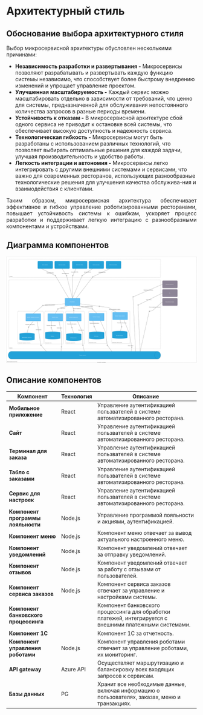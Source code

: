 # Архитектурный стиль

## Обоснование выбора архитектурного стиля

Выбор микросервисной архитектуры обусловлен несколькими причинами:

-	**Независимость разработки и развертывания -** Микросервисы позволяют разрабатывать и развертывать каждую функцию системы независимо, что способствует более быстрому внедрению изменений и упрощает управление проектом.
-	**Улучшенная масштабируемость -** Каждый сервис можно масштабировать отдельно в зависимости от требований, что ценно для системы, предназначенной для обслуживания непостоянного количества запросов в разные периоды времени.
-	**Устойчивость к отказам -** В микросервисной архитектуре сбой одного сервиса не приводит к остановке всей системы, что обеспечивает высокую доступность и надежность сервиса.
-	**Технологическая гибкость -** Микросервисы могут быть разработаны с использованием различных технологий, что позволяет выбирать оптимальные решения для каждой задачи, улучшая производительность и удобство работы.
-	**Легкость интеграции и автономия -** Микросервисы легко интегрировать с другими внешними системами и сервисами, что важно для современных ресторанов, использующих разнообразные технологические решения для улучшения качества обслужива-ния и взаимодействия с клиентами.

<div style="text-align: justify;">
Таким образом, микросервисная архитектура обеспечивает эффективное и гибкое управление роботизированными ресторанами, повышает устойчивость системы к ошибкам, ускоряет процесс разработки и поддерживает легкую интеграцию с разнообразными компонентами и устройствами.
</div>

## Диаграмма компонентов

![](diagrams/include/c4.svg)

## Описание компонентов

| Компонент                           | Технология                    | Описание            |
|-------------------------------------|-------------------------------|---------------------|
| **Мобильное приложение**            |  React                  | Управление аутентификацией пользвателей в системе автоматизированного ресторана.        |
| **Сайт**                            |  React                       | Управление аутентификацией пользвателей в системе автоматизированного ресторана. |
| **Терминал для заказа**             |    React                      | Управление аутентификацией пользвателей в системе автоматизированного ресторана. |
| **Табло с заказами**                |     React                 | Управление аутентификацией пользвателей в системе автоматизированного ресторана. |
| **Сервис для настроек**             |    React                 | Управление аутентификацией пользвателей в системе автоматизированного ресторана. |
| **Компонент программы лояльности**  | Node.js                        | Управление программой лояльности и акциями, аутентификацией. |
| **Компонент меню**                  | Node.js                        | Компонент меню отвечает за вывод актуального настроенного меню. |
| **Компонент уведомлений**           | Node.js                        | Компонент уведомлений отвечает за отправку уведомлений. |
| **Компонент отзывов**               | Node.js                        | Компонент уведомлений отвечает за работу с отзывами от пользователей. |
| **Компонент сервиса заказов**       | Node.js                        | Компонент сервиса заказов отвечает за управление и настройками системы. |
| **Компонент банковского процессинга** |                             | Компонент банковского процессинга для обработки платежей, интегрируется с внешними платежными системами. |
| **Компонент 1С**                      |                             | Компонент 1С за отчетность. |
| **Компонент управления роботами**   | Node.js                        | Компонент управления роботами отвечает за управление роботами, их мониторинг. |
| **API gateway**                     | Azure API                     | Осуществляет маршрутизацию и балансировку всех входящих запросов к сервисам. |
| **Базы данных**                     | PG                            | Хранит все необходимые данные, включая информацию о пользователях, заказах, меню и транзакциях. |
